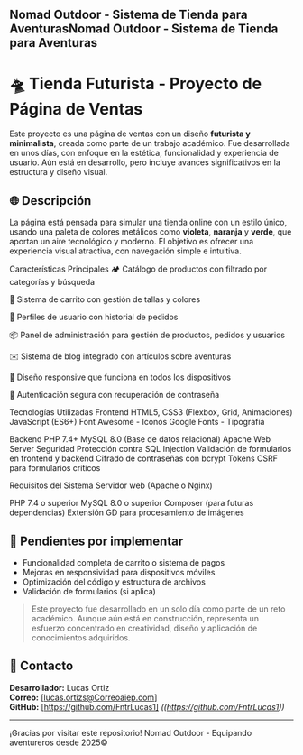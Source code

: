 Nomad Outdoor - Sistema de Tienda para AventurasNomad Outdoor - Sistema de Tienda para Aventuras
----------------------------------------------------------------------------------------------------------------------------------

# 🛸 Tienda Futurista - Proyecto de Página de Ventas

Este proyecto es una página de ventas con un diseño **futurista y minimalista**, creada como parte de un trabajo académico. Fue desarrollada en unos días, con enfoque en la estética, funcionalidad y experiencia de usuario. Aún está en desarrollo, pero incluye avances significativos en la estructura y diseño visual.

## 🌐 Descripción

La página está pensada para simular una tienda online con un estilo único, usando una paleta de colores metálicos como **violeta**, **naranja** y **verde**, que aportan un aire tecnológico y moderno. El objetivo es ofrecer una experiencia visual atractiva, con navegación simple e intuitiva.


Características Principales
🏕️ Catálogo de productos con filtrado por categorías y búsqueda

🛒 Sistema de carrito con gestión de tallas y colores

👤 Perfiles de usuario con historial de pedidos

📦 Panel de administración para gestión de productos, pedidos y usuarios

✉️ Sistema de blog integrado con artículos sobre aventuras

📱 Diseño responsive que funciona en todos los dispositivos

🔐 Autenticación segura con recuperación de contraseña

Tecnologías Utilizadas
Frontend
HTML5, CSS3 (Flexbox, Grid, Animaciones)
JavaScript (ES6+)
Font Awesome - Iconos
Google Fonts - Tipografía

Backend
PHP 7.4+
MySQL 8.0 (Base de datos relacional)
Apache Web Server
Seguridad
Protección contra SQL Injection
Validación de formularios en frontend y backend
Cifrado de contraseñas con bcrypt
Tokens CSRF para formularios críticos

Requisitos del Sistema
Servidor web (Apache o Nginx)

PHP 7.4 o superior
MySQL 8.0 o superior
Composer (para futuras dependencias)
Extensión GD para procesamiento de imágenes

## 🚧 Pendientes por implementar

- Funcionalidad completa de carrito o sistema de pagos
- Mejoras en responsividad para dispositivos móviles
- Optimización del código y estructura de archivos
- Validación de formularios (si aplica)

> Este proyecto fue desarrollado en un solo día como parte de un reto académico. Aunque aún está en construcción, representa un esfuerzo concentrado en creatividad, diseño y aplicación de conocimientos adquiridos.

## 📩 Contacto

**Desarrollador:** Lucas Ortiz  
**Correo:** [lucas.ortizs@Correoaiep.com]  
**GitHub:** [https://github.com/FntrLucas1] *((https://github.com/FntrLucas1))*

---

¡Gracias por visitar este repositorio!
Nomad Outdoor - Equipando aventureros desde 2025©
